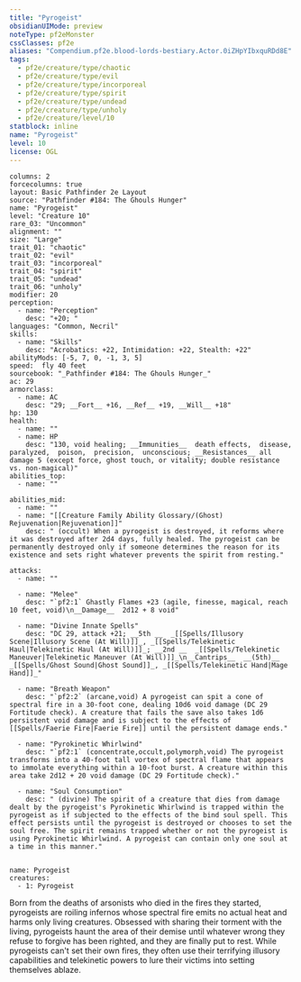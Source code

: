 ```yaml
---
title: "Pyrogeist"
obsidianUIMode: preview
noteType: pf2eMonster
cssClasses: pf2e
aliases: "Compendium.pf2e.blood-lords-bestiary.Actor.0iZHpYIbxquRDd8E" 
tags:
  - pf2e/creature/type/chaotic
  - pf2e/creature/type/evil
  - pf2e/creature/type/incorporeal
  - pf2e/creature/type/spirit
  - pf2e/creature/type/undead
  - pf2e/creature/type/unholy
  - pf2e/creature/level/10
statblock: inline
name: "Pyrogeist"
level: 10
license: OGL
---
```


```statblock
columns: 2
forcecolumns: true
layout: Basic Pathfinder 2e Layout
source: "Pathfinder #184: The Ghouls Hunger"
name: "Pyrogeist"
level: "Creature 10"
rare_03: "Uncommon"
alignment: ""
size: "Large"
trait_01: "chaotic"
trait_02: "evil"
trait_03: "incorporeal"
trait_04: "spirit"
trait_05: "undead"
trait_06: "unholy"
modifier: 20
perception:
  - name: "Perception"
    desc: "+20; "
languages: "Common, Necril"
skills:
  - name: "Skills"
    desc: "Acrobatics: +22, Intimidation: +22, Stealth: +22"
abilityMods: [-5, 7, 0, -1, 3, 5]
speed:  fly 40 feet
sourcebook: "_Pathfinder #184: The Ghouls Hunger_"
ac: 29
armorclass:
  - name: AC
    desc: "29; __Fort__ +16, __Ref__ +19, __Will__ +18"
hp: 130
health:
  - name: ""
  - name: HP
    desc: "130, void healing; __Immunities__  death effects,  disease,  paralyzed,  poison,  precision,  unconscious; __Resistances__ all damage 5 (except force, ghost touch, or vitality; double resistance vs. non-magical)"
abilities_top:
  - name: ""

abilities_mid:
  - name: ""
  - name: "[[Creature Family Ability Glossary/(Ghost) Rejuvenation|Rejuvenation]]"
    desc: " (occult) When a pyrogeist is destroyed, it reforms where it was destroyed after 2d4 days, fully healed. The pyrogeist can be permanently destroyed only if someone determines the reason for its existence and sets right whatever prevents the spirit from resting."

attacks:
  - name: ""

  - name: "Melee"
    desc: "`pf2:1` Ghastly Flames +23 (agile, finesse, magical, reach 10 feet, void)\n__Damage__  2d12 + 8 void"

  - name: "Divine Innate Spells"
    desc: "DC 29, attack +21; __5th __  _[[Spells/Illusory Scene|Illusory Scene (At Will)]]_, _[[Spells/Telekinetic Haul|Telekinetic Haul (At Will)]]_; __2nd __  _[[Spells/Telekinetic Maneuver|Telekinetic Maneuver (At Will)]]_\n__Cantrips__  __(5th)__ _[[Spells/Ghost Sound|Ghost Sound]]_, _[[Spells/Telekinetic Hand|Mage Hand]]_"

  - name: "Breath Weapon"
    desc: "`pf2:2` (arcane,void) A pyrogeist can spit a cone of spectral fire in a 30-foot cone, dealing 10d6 void damage (DC 29 Fortitude check). A creature that fails the save also takes 1d6 persistent void damage and is subject to the effects of [[Spells/Faerie Fire|Faerie Fire]] until the persistent damage ends."

  - name: "Pyrokinetic Whirlwind"
    desc: "`pf2:1` (concentrate,occult,polymorph,void) The pyrogeist transforms into a 40-foot tall vortex of spectral flame that appears to immolate everything within a 10-foot burst. A creature within this area take 2d12 + 20 void damage (DC 29 Fortitude check)."

  - name: "Soul Consumption"
    desc: " (divine) The spirit of a creature that dies from damage dealt by the pyrogeist's Pyrokinetic Whirlwind is trapped within the pyrogeist as if subjected to the effects of the bind soul spell. This effect persists until the pyrogeist is destroyed or chooses to set the soul free. The spirit remains trapped whether or not the pyrogeist is using Pyrokinetic Whirlwind. A pyrogeist can contain only one soul at a time in this manner."
 
```

```encounter-table
name: Pyrogeist
creatures:
  - 1: Pyrogeist
```



Born from the deaths of arsonists who died in the fires they started, pyrogeists are roiling infernos whose spectral fire emits no actual heat and harms only living creatures. Obsessed with sharing their torment with the living, pyrogeists haunt the area of their demise until whatever wrong they refuse to forgive has been righted, and they are finally put to rest. While pyrogeists can't set their own fires, they often use their terrifying illusory capabilities and telekinetic powers to lure their victims into setting themselves ablaze.
